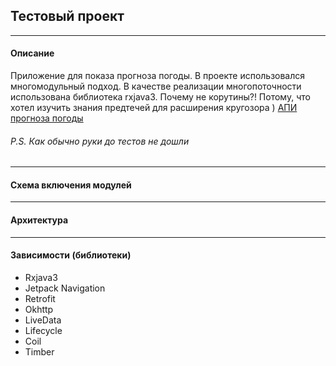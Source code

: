 ## Тестовый проект
---
#### Описание
Приложение для показа прогноза погоды. В проекте использовался многомодульный подход. В качестве
реализации многопоточности использована библиотека rxjava3. Почему не корутины?! Потому, что хотел изучить 
знания предтечей для расширения кругозора )
[АПИ прогноза погоды](https://www.weatherapi.com/docs/)


###### P.S. Как обычно руки до тестов не дошли
---
#### Схема включения модулей
---
#### Архитектура
---
#### Зависимости (библиотеки)
 - Rxjava3
 - Jetpack Navigation
 - Retrofit
 - Okhttp
 - LiveData
 - Lifecycle
 - Coil
 - Timber